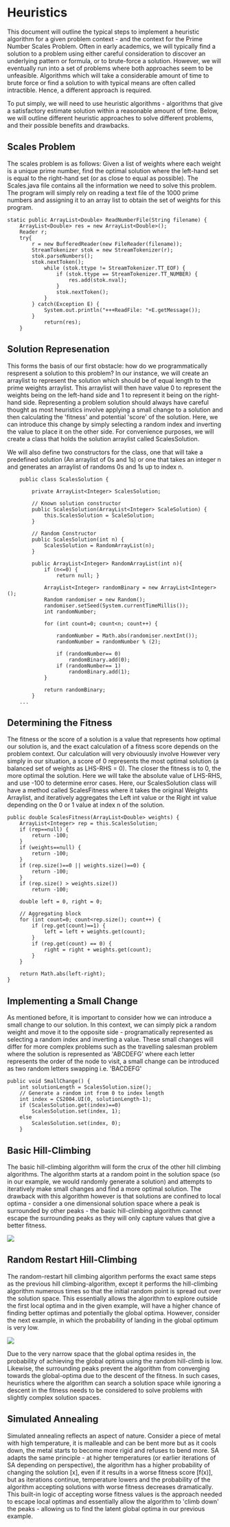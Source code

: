# Heuristics
<p> This document will outline the typical steps to implement a heuristic algorithm for a given problem context - and the context for the Prime Number Scales Problem. Often in early academics, we will typically find a solution to a problem using either careful consideration to discover an underlying pattern or formula, or to brute-force a solution. However, we will eventually run into a set of problems where both approaches seem to be unfeasible. Algorithms which will take a considerable amount of time to brute force or find a solution to with typical means are often called intractible. Hence, a different approach is required. </p>

<p> To put simply, we will need to use heuristic algorithms - algorithms that give a satisfactory estimate solution within a reasonable amount of time. Below, we will outline different heuristic approaches to solve different problems, and their possible benefits and drawbacks. </p>

<h2> Scales Problem </h2>
<p> The scales problem is as follows: Given a list of weights where each weight is a unique prime number, find the optimal solution where the left-hand set is equal to the right-hand set (or as close to equal as possible). The Scales.java file contains all the information we need to solve this problem. The program will simply rely on reading a text file of the 1000 prime numbers and assigning it to an array list to obtain the set of weights for this program. </p> 

```
static public ArrayList<Double> ReadNumberFile(String filename) {
	ArrayList<Double> res = new ArrayList<Double>();
	Reader r;
	try{
		r = new BufferedReader(new FileReader(filename));
		StreamTokenizer stok = new StreamTokenizer(r);
		stok.parseNumbers();
		stok.nextToken();
			while (stok.ttype != StreamTokenizer.TT_EOF) {
				if (stok.ttype == StreamTokenizer.TT_NUMBER) {
					res.add(stok.nval);
				}
				stok.nextToken();
			}
		} catch(Exception E) {
			System.out.println("+++ReadFile: "+E.getMessage());
		}
		    return(res);
	}
```
<h2> Solution Represenation </h2>

<p>This forms the basis of our first obstacle: how do we programmatically respresent a solution to this problem? In our instance, we will create an arraylist to represent the solution which should be of equal length to the prime weights arraylist. This arraylist will then have value 0 to represent the weights being on the left-hand side and 1 to represent it being on the right-hand side. Representing a problem solution should always have careful thought as most heuristics involve applying a small change to a solution and then calculating the 'fitness' and potential 'score' of the solution. Here, we can introduce this change by simply selecting a random index and inverting the value to place it on the other side. For convenience purposes, we will create a class that holds the solution arraylist called ScalesSolution.</p>

<p> We will also define two constructors for the class, one that will take a predefined solution (An arraylist of 0s and 1s) or one that takes an integer n and generates an arraylist of randoms 0s and 1s up to index n. </p>

```
	public class ScalesSolution {
		
		private ArrayList<Integer> ScalesSolution;
		
		// Known solution constructor
		public ScalesSolution(ArrayList<Integer> ScaleSolution) {
			this.ScalesSolution = ScaleSolution;
		}
		
		// Random Constructor
		public ScalesSolution(int n) {
			ScalesSolution = RandomArrayList(n);
		}
		
		public ArrayList<Integer> RandomArrayList(int n){
			if (n<=0) {
				return null; }
			
			ArrayList<Integer> randomBinary = new ArrayList<Integer>();
			Random randomiser = new Random();
			randomiser.setSeed(System.currentTimeMillis());
			int randomNumber;
			
			for (int count=0; count<n; count++) {
				
				randomNumber = Math.abs(randomiser.nextInt());
				randomNumber = randomNumber % (2);
				
				if (randomNumber== 0) 
					randomBinary.add(0);				
				if (randomNumber== 1) 
					randomBinary.add(1);
			}
			
			return randomBinary;
		}
	...
```

<h2> Determining the Fitness </h2>
The fitness or the score of a solution is a value that represents how optimal our solution is, and the exact calculation of a fitness score depends on the problem context. Our calculation will very obviouusly involve However very simply in our situation, a score of 0 represents the most optimal solution (a balanced set of weights as LHS-RHS = 0). The closer the fitness is to 0, the more optimal the solution. Here we will take the absolute value of LHS-RHS, and use -100 to determine error cases. Here, our ScalesSolution class will have a method called ScalesFitness where it takes the original Weights Arraylist, and iteratively aggregates the Left int value or the Right int value depending on the 0 or 1 value at index n of the solution. 

```
public double ScalesFitness(ArrayList<Double> weights) {
	ArrayList<Integer> rep = this.ScalesSolution;
	if (rep==null) {
		return -100;
	}
	if (weights==null) {
		return -100;
	}
	if (rep.size()==0 || weights.size()==0) {
		return -100;
	}
	if (rep.size() > weights.size())
		return -100;
			
	double left = 0, right = 0;

	// Aggregating block
	for (int count=0; count<rep.size(); count++) {
		if (rep.get(count)==1) {
			left = left + weights.get(count);
		}
		if (rep.get(count) == 0) {
			right = right + weights.get(count);
		}
	}
			
	return Math.abs(left-right);
}
```

<h2> Implementing a Small Change </h2>
<p> As mentioned before, it is important to consider how we can introduce a small change to our solution. In this context, we can simply pick a random weight and move it to the opposite side - programatically represented as selecting a random index and inverting a value. These small changes will differ for more complex problems such as the travelling salesman problem where the solution is represented as 'ABCDEFG' where each letter represents the order of the node to visit, a small change can be introduced as two random letters swapping i.e. 'BACDEFG' </p>

```
public void SmallChange() {
	int solutionLength = ScalesSolution.size();
	// Generate a random int from 0 to index length
	int index = CS2004.UI(0, solutionLength-1);
	if (ScalesSolution.get(index)==0)
		ScalesSolution.set(index, 1);
	else 
		ScalesSolution.set(index, 0);
	}
```

<h2> Basic Hill-Climbing </h2>
<p> The basic hill-climbing algorithm will form the crux of the other hill climbing algorithms. The algorithm starts at a random point in the solution space (so in our example, we would randomly generate a solution) and attempts to iteratively make small changes and find a more optimal solution. The drawback with this algorithm however is that solutions are confined to local optima - consider a one dimensional solution space where a peak is surrounded by other peaks - the basic hill-climbing algorithm cannot escape the surrounding peaks as they will only capture values that give a better fitness.</p>

![](https://github.com/Affiq/Heuristics/blob/main/Images/LocalOptima.png)

<h2> Random Restart Hill-Climbing </h2>
<p> The random-restart hill climbing algorithm performs the exact same steps as the previous hill climbing-algorithm, except it performs the hill-climbing algorithm numerous times so that the initial random point is spread out over the solution space. This essentially allows the algorithm to explore outside the first local optima and in the given example, will have a higher chance of finding better optimas and potentially the global optima. However, consider the next example, in which the probability of landing in the global optimum is very low. </p>

![](https://github.com/Affiq/Heuristics/blob/main/Images/TrappedGlobalOptima.png)

<p> Due to the very narrow space that the global optima resides in, the probability of achieving the global optima using the random hill-climb is low. Likewise, the surrounding peaks prevent the algorithm from converging towards the global-optima due to the descent of the fitness. In such cases, heuristics where the algorithm can search a solution space while ignoring a descent in the fitness needs to be considered to solve problems with slightly complex solution spaces. </p>

<h2> Simulated Annealing </h2>
<p> Simulated annealing reflects an aspect of nature. Consider a piece of metal with high temperature, it is malleable and can be bent more but as it cools down, the metal starts to become more rigid and refuses to bend more. SA adapts the same principle - at higher temperatures (or earlier iterations of SA depending on perspective), the algorithm has a higher probability of changing the solution [x], even if it results in a worse fitness score [f(x)], but as iterations continue, temperature lowers and the probability of the algorithm accepting solutions with worse fitness decreases dramatically. This built-in logic of accepting worse fitness values is the approach needed to escape local optimas and essentially allow the algorithm to 'climb down' the peaks - allowing us to find the latent global optima in our previous example. </p>
